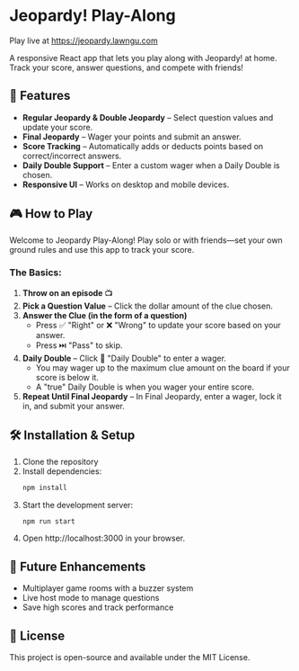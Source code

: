 # Jeopardy! Play-Along  

Play live at https://jeopardy.lawngu.com

A responsive React app that lets you play along with Jeopardy! at home. Track your score, answer questions, and compete with friends!  

## 🚀 Features  
- **Regular Jeopardy & Double Jeopardy** – Select question values and update your score.  
- **Final Jeopardy** – Wager your points and submit an answer.  
- **Score Tracking** – Automatically adds or deducts points based on correct/incorrect answers.  
- **Daily Double Support** – Enter a custom wager when a Daily Double is chosen.  
- **Responsive UI** – Works on desktop and mobile devices.  

## 🎮 How to Play  
Welcome to Jeopardy Play-Along! Play solo or with friends—set your own ground rules and use this app to track your score.  

### The Basics:  
1. **Throw on an episode** 📺  
2. **Pick a Question Value** – Click the dollar amount of the clue chosen.  
3. **Answer the Clue (in the form of a question)**  
   - Press ✅ "Right" or ❌ "Wrong" to update your score based on your answer.  
   - Press ⏭️ "Pass" to skip.  
4. **Daily Double** – Click 🎲 "Daily Double" to enter a wager.  
   - You may wager up to the maximum clue amount on the board if your score is below it.  
   - A "true" Daily Double is when you wager your entire score.  
5. **Repeat Until Final Jeopardy** – In Final Jeopardy, enter a wager, lock it in, and submit your answer.  

## 🛠 Installation & Setup  
1. Clone the repository
2. Install dependencies:
    ```sh
    npm install
    ```
3. Start the development server:
    ```sh
    npm run start
    ```
4. Open http://localhost:3000 in your browser.

## 🎯 Future Enhancements
- Multiplayer game rooms with a buzzer system
- Live host mode to manage questions
- Save high scores and track performance

## 📜 License
This project is open-source and available under the MIT License.
